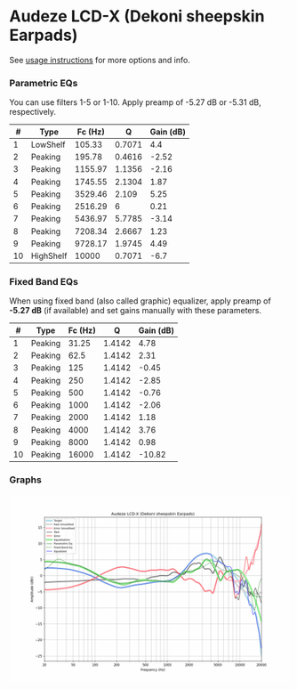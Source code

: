# Audeze LCD-X (Dekoni sheepskin Earpads)
See [usage instructions](https://github.com/jaakkopasanen/AutoEq#usage) for more options and info.

### Parametric EQs
You can use filters 1-5 or 1-10. Apply preamp of -5.27 dB or -5.31 dB, respectively.

|   # | Type      |   Fc (Hz) |      Q |   Gain (dB) |
|-----|-----------|-----------|--------|-------------|
|   1 | LowShelf  |    105.33 | 0.7071 |        4.4  |
|   2 | Peaking   |    195.78 | 0.4616 |       -2.52 |
|   3 | Peaking   |   1155.97 | 1.1356 |       -2.16 |
|   4 | Peaking   |   1745.55 | 2.1304 |        1.87 |
|   5 | Peaking   |   3529.46 | 2.109  |        5.25 |
|   6 | Peaking   |   2516.29 | 6      |        0.21 |
|   7 | Peaking   |   5436.97 | 5.7785 |       -3.14 |
|   8 | Peaking   |   7208.34 | 2.6667 |        1.23 |
|   9 | Peaking   |   9728.17 | 1.9745 |        4.49 |
|  10 | HighShelf |  10000    | 0.7071 |       -6.7  |

### Fixed Band EQs
When using fixed band (also called graphic) equalizer, apply preamp of **-5.27 dB** (if available) and set gains manually with these parameters.

|   # | Type    |   Fc (Hz) |      Q |   Gain (dB) |
|-----|---------|-----------|--------|-------------|
|   1 | Peaking |     31.25 | 1.4142 |        4.78 |
|   2 | Peaking |     62.5  | 1.4142 |        2.31 |
|   3 | Peaking |    125    | 1.4142 |       -0.45 |
|   4 | Peaking |    250    | 1.4142 |       -2.85 |
|   5 | Peaking |    500    | 1.4142 |       -0.76 |
|   6 | Peaking |   1000    | 1.4142 |       -2.06 |
|   7 | Peaking |   2000    | 1.4142 |        1.18 |
|   8 | Peaking |   4000    | 1.4142 |        3.76 |
|   9 | Peaking |   8000    | 1.4142 |        0.98 |
|  10 | Peaking |  16000    | 1.4142 |      -10.82 |

### Graphs
![](./Audeze%20LCD-X%20(Dekoni%20sheepskin%20Earpads).png)

